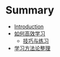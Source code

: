 # Summary

* [Introduction](README.md)
* [如何高效学习](如何高效学习.md)
  * [技巧与练习](技巧与练习.md)
* [学习方法论整理](wo-de-fang-fa-lun.md)


